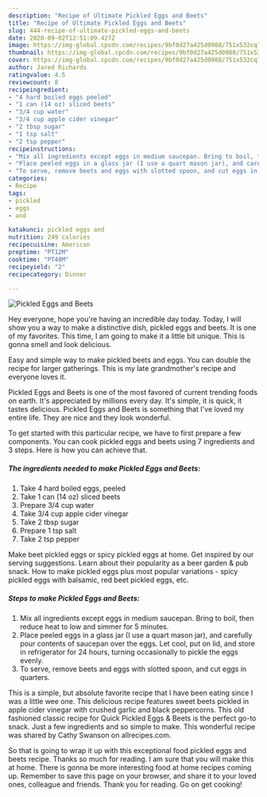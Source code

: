 ```yaml
---
description: "Recipe of Ultimate Pickled Eggs and Beets"
title: "Recipe of Ultimate Pickled Eggs and Beets"
slug: 444-recipe-of-ultimate-pickled-eggs-and-beets
date: 2020-09-02T12:51:09.427Z
image: https://img-global.cpcdn.com/recipes/9bf0d27a425d0988/751x532cq70/pickled-eggs-and-beets-recipe-main-photo.jpg
thumbnail: https://img-global.cpcdn.com/recipes/9bf0d27a425d0988/751x532cq70/pickled-eggs-and-beets-recipe-main-photo.jpg
cover: https://img-global.cpcdn.com/recipes/9bf0d27a425d0988/751x532cq70/pickled-eggs-and-beets-recipe-main-photo.jpg
author: Jared Richards
ratingvalue: 4.5
reviewcount: 8
recipeingredient:
- "4 hard boiled eggs peeled"
- "1 can (14 oz) sliced beets"
- "3/4 cup water"
- "3/4 cup apple cider vinegar"
- "2 tbsp sugar"
- "1 tsp salt"
- "2 tsp pepper"
recipeinstructions:
- "Mix all ingredients except eggs in medium saucepan. Bring to boil, then reduce heat to low and simmer for 5 minutes."
- "Place peeled eggs in a glass jar (I use a quart mason jar), and carefully pour contents of saucepan over the eggs. Let cool, put on lid, and store in refrigerator for 24 hours, turning occasionally to pickle the eggs evenly."
- "To serve, remove beets and eggs with slotted spoon, and cut eggs in quarters."
categories:
- Recipe
tags:
- pickled
- eggs
- and

katakunci: pickled eggs and 
nutrition: 249 calories
recipecuisine: American
preptime: "PT12M"
cooktime: "PT48M"
recipeyield: "2"
recipecategory: Dinner

---
```



![Pickled Eggs and Beets](https://img-global.cpcdn.com/recipes/9bf0d27a425d0988/751x532cq70/pickled-eggs-and-beets-recipe-main-photo.jpg)

Hey everyone, hope you're having an incredible day today. Today, I will show you a way to make a distinctive dish, pickled eggs and beets. It is one of my favorites. This time, I am going to make it a little bit unique. This is gonna smell and look delicious.

Easy and simple way to make pickled beets and eggs. You can double the recipe for larger gatherings. This is my late grandmother&#39;s recipe and everyone loves it.

Pickled Eggs and Beets is one of the most favored of current trending foods on earth. It's appreciated by millions every day. It's simple, it is quick, it tastes delicious. Pickled Eggs and Beets is something that I've loved my entire life. They are nice and they look wonderful.


To get started with this particular recipe, we have to first prepare a few components. You can cook pickled eggs and beets using 7 ingredients and 3 steps. Here is how you can achieve that.

<!--inarticleads1-->

##### The ingredients needed to make Pickled Eggs and Beets:

1. Take 4 hard boiled eggs, peeled
1. Take 1 can (14 oz) sliced beets
1. Prepare 3/4 cup water
1. Take 3/4 cup apple cider vinegar
1. Take 2 tbsp sugar
1. Prepare 1 tsp salt
1. Take 2 tsp pepper


Make beet pickled eggs or spicy pickled eggs at home. Get inspired by our serving suggestions. Learn about their popularity as a beer garden &amp; pub snack. How to make pickled eggs plus most popular variations - spicy pickled eggs with balsamic, red beet pickled eggs, etc. 

<!--inarticleads2-->

##### Steps to make Pickled Eggs and Beets:

1. Mix all ingredients except eggs in medium saucepan. Bring to boil, then reduce heat to low and simmer for 5 minutes.
1. Place peeled eggs in a glass jar (I use a quart mason jar), and carefully pour contents of saucepan over the eggs. Let cool, put on lid, and store in refrigerator for 24 hours, turning occasionally to pickle the eggs evenly.
1. To serve, remove beets and eggs with slotted spoon, and cut eggs in quarters.


This is a simple, but absolute favorite recipe that I have been eating since I was a little wee one. This delicious recipe features sweet beets pickled in apple cider vinegar with crushed garlic and black peppercorns. This old fashioned classic recipe for Quick Pickled Eggs &amp; Beets is the perfect go-to snack. Just a few ingredients and so simple to make. This wonderful recipe was shared by Cathy Swanson on allrecipes.com. 

So that is going to wrap it up with this exceptional food pickled eggs and beets recipe. Thanks so much for reading. I am sure that you will make this at home. There is gonna be more interesting food at home recipes coming up. Remember to save this page on your browser, and share it to your loved ones, colleague and friends. Thank you for reading. Go on get cooking!
